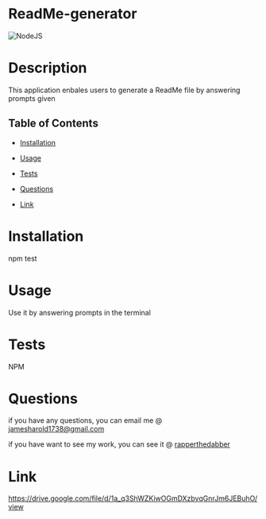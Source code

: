 
# ReadMe-generator 
![NodeJS](https://user-images.githubusercontent.com/116526260/216509437-b1b6d2f3-9e5e-448b-96e5-a33d63da6c77.png)


  # Description 

  This application enbales users to generate a ReadMe file by answering prompts given

  ## Table of Contents 
  
  * [Installation](#installation)
  
  * [Usage](#usage)
  
  * [Tests](#tests)
  
  * [Questions](#questions)
  * [Link](#Link)

  # Installation
  npm test
  
  # Usage

  Use it by answering prompts in the terminal 

  # Tests

 NPM

  # Questions 

  if you have any questions, you can email me @ jamesharold1738@gmail.com

  if you have want to see my work, you can see it @  [rapperthedabber](https://github.com/rapperthedabber/)
  
  # Link 
  https://drive.google.com/file/d/1a_q3ShWZKiwOGmDXzbvqGnrJm6JEBuhO/view
  
